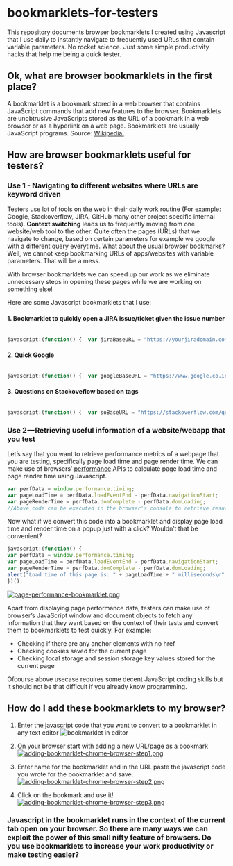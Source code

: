 # bookmarklets-for-testers
This repository documents browser bookmarklets I created using Javascript that I use daily to instantly navigate to frequently used URLs that contain variable parameters. No rocket science. Just some simple productivity hacks that help me being a quick tester.

## Ok, what are browser bookmarklets in the first place?
A bookmarklet is a bookmark stored in a web browser that contains JavaScript commands that add new features to the browser. Bookmarklets are unobtrusive JavaScripts stored as the URL of a bookmark in a web browser or as a hyperlink on a web page. Bookmarklets are usually JavaScript programs. Source: [Wikipedia.](https://en.wikipedia.org/wiki/Bookmarklet)

## How are browser bookmarklets useful for testers?
### Use 1 - Navigating to different websites where URLs are keyword driven

Testers use lot of tools on the web in their daily work routine (For example: Google, Stackoverflow, JIRA, GitHub many other project specific internal tools). **Context switching** leads us to frequently moving from one website/web tool to the other. Quite often the pages (URLs) that we navigate to change, based on certain parameters for example we google with a different query everytime. What about the usual browser bookmarks? Well, we cannot keep bookmarking URLs of apps/websites with variable parameters. That will be a mess.

With browser bookmarklets we can speed up our work as we eliminate unnecessary steps in opening these pages while we are working on something else!

Here are some Javascript bookmarklets that I use:
#### 1. Bookmarklet to quickly open a JIRA issue/ticket given the issue number
```javascript

javascript:(function() {  var jiraBaseURL = "https://yourjiradomain.com/jira/browse/"; var issueId = prompt("Enter your JIRA issue ID"); if(issueId) {window.open(jiraBaseURL+issueId); } else return })();
```


#### 2. Quick Google
```javascript

javascript:(function() {  var googleBaseURL = "https://www.google.co.in/search?q="; var query = prompt("Google what?"); if(query) {window.open(googleBaseURL+query); } else return })();
```

#### 3. Questions on Stackoveflow based on tags
```javascript

javascript:(function() {  var soBaseURL = "https://stackoverflow.com/questions/tagged/"; var tag = prompt("Questions related to?"); if(query) {window.open(soBaseURL+tag); } else return })();
```

### Use 2 — Retrieving useful information of a website/webapp that you test
Let’s say that you want to retrieve performance metrics of a webpage that you are testing, specifically page load time and page render time. We can make use of browsers’ [performance](https://developer.mozilla.org/en-US/docs/Web/API/Navigation_timing_API) APIs to calculate page load time and page render time using Javascript.

```javascript
var perfData = window.performance.timing;
var pageLoadTime = perfData.loadEventEnd - perfData.navigationStart;
var pageRenderTime = perfData.domComplete - perfData.domLoading;
//Above code can be executed in the browser's console to retrieve results
```

Now what if we convert this code into a bookmarklet and display page load time and render time on a popup just with a click? Wouldn’t that be convenient?

```javascript
javascript:(function() {
var perfData = window.performance.timing; 
var pageLoadTime = perfData.loadEventEnd - perfData.navigationStart;
var pageRenderTime = perfData.domComplete - perfData.domLoading;
alert("Load time of this page is: " + pageLoadTime + " milliseconds\n" + "Render time of this page is: " + pageRenderTime + " milli-seconds")
})();
```
[![page-performance-bookmarklet.png](https://s26.postimg.org/m57rni1ah/page-performance-bookmarklet.png)](https://postimg.org/image/4f632gnph/)

Apart from displaying page performance data, testers can make use of browser’s JavaScript window and document objects to fetch any information that they want based on the context of their tests and convert them to bookmarklets to test quickly.
For example:
* Checking if there are any anchor elements with no href
* Checking cookies saved for the current page
* Checking local storage and session storage key values stored for the current page

Ofcourse above usecase requires some decent JavaScript coding skills but it should not be that difficult if you already know programming.

## How do I add these bookmarklets to my browser?

1. Enter the javascript code that you want to convert to a bookmarklet in any text editor
![bookmarklet in editor](https://s26.postimg.org/ez9zxnbih/bookmarklet-in-editor.png)

2. On your browser start with adding a new URL/page as a bookmark
[![adding-bookmarklet-chrome-browser-step1.png](https://s26.postimg.org/c6gsdmb61/adding-bookmarklet-chrome-browser-step1.png)](https://postimg.org/image/ol3kdy2o5/)

3. Enter name for the bookmarklet and in the URL paste the javascript code you wrote for the bookmarklet and save.
[![adding-bookmarklet-chrome-browser-step2.png](https://s26.postimg.org/3pha2p6h5/adding-bookmarklet-chrome-browser-step2.png)](https://postimg.org/image/l2rkhk1s5/)

4. Click on the bookmark and use it!
[![adding-bookmarklet-chrome-browser-step3.png](https://s26.postimg.org/w3mpmku15/adding-bookmarklet-chrome-browser-step3.png)](https://postimg.org/image/q2p0pi7et/)


### Javascript in the bookmarklet runs in the context of the current tab open on your browser. So there are many ways we can exploit the power of this small nifty feature of browsers. Do you use bookmarklets to increase your work productivity or make testing easier?

